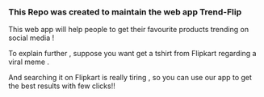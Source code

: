 ### This Repo was created to maintain the web app Trend-Flip 


This web app will help people to get their favourite  products trending on social media ! 

To explain further , suppose you want get a tshirt from Flipkart regarding a viral meme . 

And searching it on Flipkart is really tiring , so you can use our app to get the best results with few clicks!!








